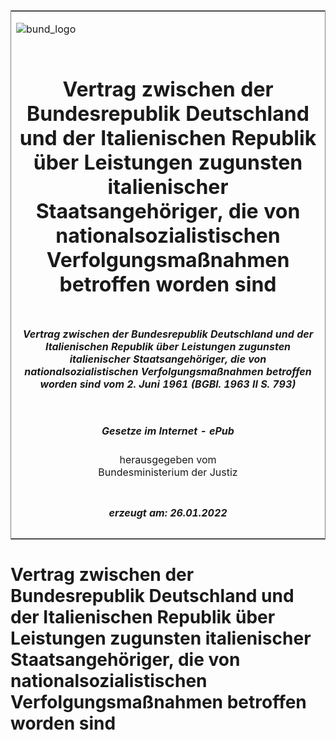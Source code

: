 <span id="DECKBLATT.html"></span>

<table border="0" frame="border" width="100%">

<tr valign="top">

<td align="left">

![bund\_logo](BfJ_2021_Web_de_de.gif)

</td>

<td align="right">

 

</td>

</tr>

<tr align="center" valign="middle">

<td colspan="2">

# Vertrag zwischen der Bundesrepublik Deutschland und der Italienischen Republik über Leistungen zugunsten italienischer Staatsangehöriger, die von nationalsozialistischen Verfolgungsmaßnahmen betroffen worden sind

</td>

</tr>

<tr align="center" valign="middle">

<td colspan="2">

##### Vertrag zwischen der Bundesrepublik Deutschland und der Italienischen Republik über Leistungen zugunsten italienischer Staatsangehöriger, die von nationalsozialistischen Verfolgungsmaßnahmen betroffen worden sind vom 2. Juni 1961 (BGBl. 1963 II S. 793)

</td>

</tr>

<tr align="center" valign="middle">

<td colspan="2">

  
  

##### Gesetze im Internet - ePub  
  
herausgegeben vom  
Bundesministerium der Justiz

</td>

</tr>

<tr align="center" valign="bottom">

<td colspan="2">

  
  

##### erzeugt am: 26.01.2022

</td>

</tr>

</table>

<span id="BJNR207930963.html"></span>

# Vertrag zwischen der Bundesrepublik Deutschland und der Italienischen Republik über Leistungen zugunsten italienischer Staatsangehöriger, die von nationalsozialistischen Verfolgungsmaßnahmen betroffen worden sind
